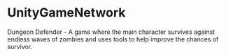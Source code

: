 # UnityGameNetwork
Dungeon Defender - A game where the main character survives against endless waves of zombies and uses tools to help improve the chances of survivor.
